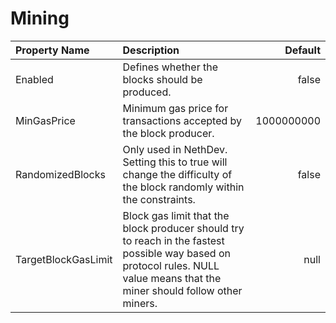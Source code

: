 # Mining



| Property Name | Description | Default |
| :--- | :--- | ---: |
| Enabled | Defines whether the blocks should be produced. | false |
| MinGasPrice | Minimum gas price for transactions accepted by the block producer. | 1000000000 |
| RandomizedBlocks | Only used in NethDev. Setting this to true will change the difficulty of the block randomly within the constraints. | false |
| TargetBlockGasLimit | Block gas limit that the block producer should try to reach in the fastest possible way based on protocol rules. NULL value means that the miner should follow other miners. | null |
